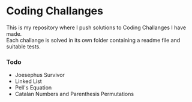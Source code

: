# Coding Challanges
This is my repository where I push solutions to Coding Challanges I have made.
<br/>
Each challange is solved in its own folder containing a readme file and suitable tests.

### Todo
- Joesephus Survivor
- Linked List
- Pell's Equation
- Catalan Numbers and Parenthesis Permutations